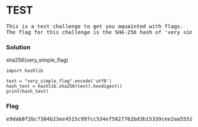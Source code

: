<h1><b>TEST</h1></b>
<pre>
This is a test challenge to get you aquainted with flags. 
The flag for this challenge is the SHA-256 hash of 'very_simple_flag'
</pre>
<h3><b>Solution</b></h3>
sha256(very_simple_flag)

```python3
import hashlib

text = "very_simple_flag".encode('utf8')
hash_text = hashlib.sha256(text).hexdigest()
print(hash_text)

```
<h3><b>Flag</b></h3>
<pre>
e9dab8f2bc7384b23ee4515c997cc534ef5827762bd3b15339cee2aa5552973d
</pre>
